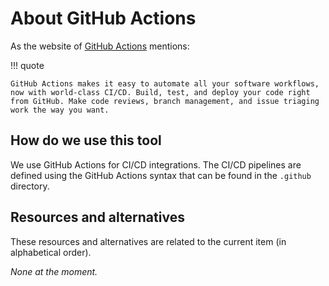 # About GitHub Actions

As the website of [GitHub Actions](https://github.com/features/actions) mentions:

!!! quote

    GitHub Actions makes it easy to automate all your software workflows, now with world-class CI/CD. Build, test, and deploy your code right from GitHub. Make code reviews, branch management, and issue triaging work the way you want.

## How do we use this tool

We use GitHub Actions for CI/CD integrations. The CI/CD pipelines are defined using the GitHub Actions syntax that can be found in the `.github` directory.

## Resources and alternatives

These resources and alternatives are related to the current item (in alphabetical order).

_None at the moment._

